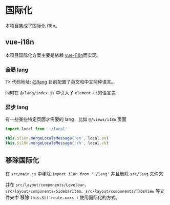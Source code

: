 # 国际化

本项目集成了国际化 i18n。

## vue-i18n

本项目国际化方案主要是依赖 [vue-i18n](https://github.com/kazupon/vue-i18n)而实现。

### 全局 lang

?> 代码地址: [@/lang](src/lang)
目前配置了英文和中文两种语言。

同时在 `@/lang/index.js` 中引入了 `element-ui`的语言包

### 异步 lang

有一些某些特定页面才需要的 lang，比如 `@/views/i18n` 页面

```js
import local from './local'

this.$i18n.mergeLocaleMessage('en', local.en)
this.$i18n.mergeLocaleMessage('zh', local.zh)
```

## 移除国际化

在 `src/main.js` 中移除 `import i18n from './lang'` 并且删除 `src/lang` 文件夹

并在 `src/layout/components/Levelbar`、`src/layout/components/SidebarItem`、`src/layout/components/TabsView` 等文件夹中 移除 `this.$t('route.xxxx')` 使用国际化的方式。
